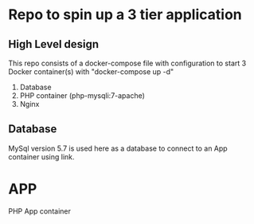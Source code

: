 # Repo to spin up a 3 tier application 

## High Level design

This repo consists of a docker-compose file with configuration to start 3 Docker container(s) with "docker-compose up -d" 

1) Database
2) PHP container (php-mysqli:7-apache)
3) Nginx 

## Database 
MySql version 5.7 is used here as a database to connect to an App container using link.

# APP
PHP App container 
